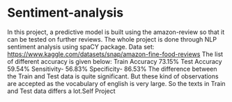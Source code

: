 # Sentiment-analysis

In this project, a predictive model is built using the amazon-review so that it can be tested on further reviews. The whole project is done through NLP sentiment analysis using spaCY package.
Data set: https://www.kaggle.com/datasets/snap/amazon-fine-food-reviews
The list of different accuracy is given below:
Train Accuracy 73.15%
Test Accuracy 59.54%
Sensitivity- 56.83%
Specificity- 86.53%
The difference between the Train and Test data is quite significant. But these kind of observations are accepted as the vocabulary of english is very large. So the texts in Train and Test data differs a lot.Self Project

